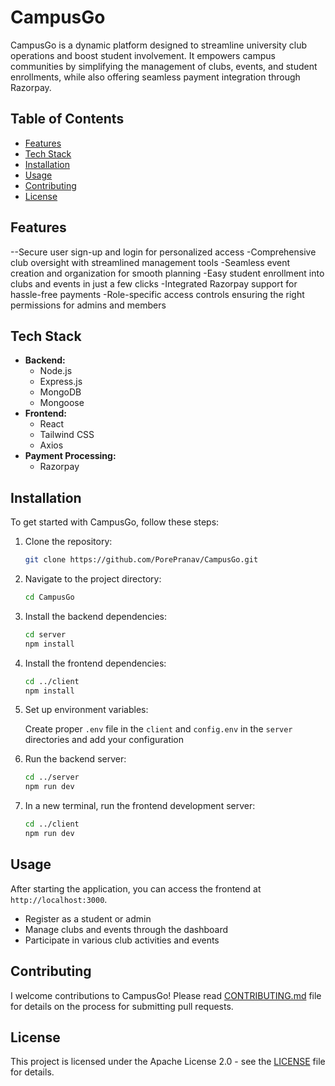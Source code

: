 # CampusGo

CampusGo is a dynamic platform designed to streamline university club operations and boost student involvement. It empowers campus communities by simplifying the management of clubs, events, and student enrollments, while also offering seamless payment integration through Razorpay.

## Table of Contents

- [Features](#features)
- [Tech Stack](#tech-stack)
- [Installation](#installation)
- [Usage](#usage)
- [Contributing](#contributing)
- [License](#license)

## Features

--Secure user sign-up and login for personalized access
-Comprehensive club oversight with streamlined management tools
-Seamless event creation and organization for smooth planning
-Easy student enrollment into clubs and events in just a few clicks
-Integrated Razorpay support for hassle-free payments
-Role-specific access controls ensuring the right permissions for admins and members

## Tech Stack

- **Backend:**
  - Node.js
  - Express.js
  - MongoDB
  - Mongoose
- **Frontend:**
  - React
  - Tailwind CSS
  - Axios
- **Payment Processing:**
  - Razorpay

## Installation

To get started with CampusGo, follow these steps:

1. Clone the repository:

   ```bash
   git clone https://github.com/PorePranav/CampusGo.git
   ```

2. Navigate to the project directory:

   ```bash
   cd CampusGo
   ```

3. Install the backend dependencies:

   ```bash
   cd server
   npm install
   ```

4. Install the frontend dependencies:

   ```bash
   cd ../client
   npm install
   ```

5. Set up environment variables:

   Create proper `.env` file in the `client` and `config.env` in the `server` directories and add your configuration

6. Run the backend server:

   ```bash
   cd ../server
   npm run dev
   ```

7. In a new terminal, run the frontend development server:

   ```bash
   cd ../client
   npm run dev
   ```

## Usage

After starting the application, you can access the frontend at `http://localhost:3000`.

- Register as a student or admin
- Manage clubs and events through the dashboard
- Participate in various club activities and events

## Contributing

I welcome contributions to CampusGo! Please read [CONTRIBUTING.md](CONTRIBUTING.md) file for details on the process for submitting pull requests.

## License

This project is licensed under the Apache License 2.0 - see the [LICENSE](LICENSE) file for details.
